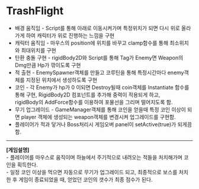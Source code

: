 # TrashFlight

- 배경 움직임 - Script를 통해 아래로 이동시켜가며 특정위치가 되면 다시 위로 올라가게 하여 캐릭터가 위로 진행하는 느낌을 구현<br>
- 캐릭터 움직임 - 마우스의 position에 위치를 바꾸고 clamp함수를 통해 최소위치와 최대위치를 구현<br>
- 탄환 충돌 구현 - rigidBody2D와 Script를 통해 Tag가 Enemy면 Weapon의 Dmg만큼 Hp가 깎이도록 구현<br>
- 적 출현 - EnemySpawner객체를 만들고 코루틴을 통해 특정시간마다 enemy객체를 지정된 위치에서 생성하도록 구현<br>
- 코인 - 각 Enemy가 hp가 0 이되면 Destroy될때 coin객체를 Instantiate 함수를 통해 구현, RigidBody2D 컴포넌트를 추가해 중력이 적용되게 하고,<br>
rigidBody의 AddForce함수를 이용하여 포물선을 그리며 떨어지도록 함.<br>
- 무기 업그레이드 - GameManager객체를 통해 코인을 얻을때 특정 코인 이상이 되면 player 객체에 생성되는 weapon객체를 변경시켜 업그레이드를 구현함.<br>
- 플레이어가 적과 닿거나 Boss처리시 게임오버 panel이 setActive(true)가 되게끔함.<br>
<hr/>
<b>[게임설명]</b><br>
- 플레이어를 마우스로 움직이며 하늘에서 주기적으로 내려오는 적들을 처치해가며 코인을 획득한다.<br>
- 일정 코인 이상을 먹으면 자동으로 무기가 업그레이드 되고, 최종적으로 보스를 처치 한 후 게임이 종료되었을 때, 얻었던 코인의 갯수가 최종 점수가 된다.<br>
